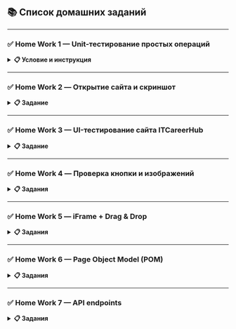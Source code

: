 ## 📚 Список домашних заданий

---

### ✅ Home Work 1 — Unit-тестирование простых операций

<details>
<summary><strong>📋 Условие и инструкция</strong></summary>

**Задание**
Создать файл `simple_math.py` и реализовать в нём следующий класс:

```python
class SimpleMath:
    # Класс с простыми математическими операциями

    def square(self, x):
        # Возвращает квадрат числа
        return x * x

    def cube(self, x):
        # Возвращает куб числа
        return x * x * x
```

**Что нужно сделать**

* Написать **unit-тесты** для класса `SimpleMath`
* Шаги:

  1. Создать файл `test_simple_math.py`
  2. Написать тесты для методов `square()` и `cube()`
  3. Проверить поведение для положительных, отрицательных чисел и нуля

**Ожидаемое поведение**

* `square(2)` → `4`
* `cube(-3)` → `-27`

</details>

---

### ✅ Home Work 2 — Открытие сайта и скриншот

<details>
<summary><strong>📋 Задание</strong></summary>

**Что нужно сделать**

* Открыть браузер Firefox
* Перейти на любой сайт
* Открыть любую другую секцию на этом сайте
* Сделать скриншот этой секции

</details>

---

### ✅ Home Work 3 — UI-тестирование сайта ITCareerHub

<details>
<summary><strong>📋 Задание</strong></summary>

**Сайт для тестирования:**
[https://itcareerhub.de/ru](https://itcareerhub.de/ru)

**Что проверить:**

* Логотип ITCareerHub
* Ссылки:

  * "Программы"
  * "Способы оплаты"
  * "Новости"
  * "О нас"
  * "Отзывы"
* Кнопки переключения языка (ru / de)

**Дополнительно:**

* Кликнуть по иконке телефона
* Убедиться, что отображается текст:
  `"Если вы не дозвонились, заполните форму на сайте. Мы свяжемся с вами"`

</details>

---

### ✅ Home Work 4 — Проверка кнопки и изображений

<details>
<summary><strong>📋 Задания</strong></summary>

#### 🔹 Задание 1: Проверка изменения текста кнопки

**Сайт:**
[http://uitestingplayground.com/textinput](http://uitestingplayground.com/textinput)

**Шаги:**

1. Перейти на сайт
2. Ввести в поле `ITCH`
3. Нажать синюю кнопку
4. Проверить, что текст кнопки изменился на `ITCH`

---

#### 🔹 Задание 2: Проверка загрузки изображений

**Сайт:**
[https://bonigarcia.dev/selenium-webdriver-java/loading-images.html](https://bonigarcia.dev/selenium-webdriver-java/loading-images.html)

**Шаги:**

1. Перейти на сайт
2. Дождаться загрузки всех изображений
3. Получить значение `alt` у **третьего изображения**
4. Убедиться, что `alt` равно `"award"`

</details>

---

### ✅ Home Work 5 — iFrame + Drag & Drop

<details>
<summary><strong>📋 Задания</strong></summary>
🔹 Задание 1: Проверка наличия текста в iframe

Сайт:https://bonigarcia.dev/selenium-webdriver-java/iframes.html

Шаги:

1. Открыть страницу
2. Найти фрейм (iframe), содержащий искомый текст
3. Переключиться в этот iframe
4. Найти элемент с текстом: "semper posuere integer et senectus justo curabitur."
5. Убедиться, что текст отображается на странице

🔹 Задание 2: Drag & Drop — перетаскивание изображения в корзину

Сайт:https://www.globalsqa.com/demo-site/draganddrop/

Шаги:

1. Открыть страницу Drag & Drop Demo
2. Захватить первую фотографию (верхний левый элемент)
3. Перетащить её в область корзины (Trash)

Проверить:

1. В корзине появилась одна фотография
2. В основной области осталось 3 фотографии

Ожидаемый результат:

1. Фотография успешно переместилась в корзину
2. Вне корзины остаются 3 фотографии

</details>

___

### ✅ Home Work 6 — Page Object Model (POM)

<details>
<summary><strong>📋 Задания</strong></summary>
🔹 Напишите автоматизированный тест с использованием Page Object Model (POM), который выполняет следующие шаги:

1. Откройте сайт магазина: https://www.saucedemo.com/. 
2. Авторизуйтесь как пользователь standard_user. 
3. Добавьте в корзину товары:
   - Sauce Labs Backpack 
   - Sauce Labs Bolt T-Shirt 
   - Sauce Labs Onesie
4. Перейдите в корзину. 
5. Нажмите Checkout. 
6. Заполните форму своими данными:
   - Имя 
   - Фамилия 
   - Почтовый индекс
7. Прочтите со страницы итоговую стоимость (Total). 
8. Закройте браузер. 
9. Проверьте, что итоговая сумма равна $58.29.

### Требования:

- Использовать Page Object Model для организации кода. 
- Вынести все локаторы и методы работы со страницами в отдельные классы (Page Object). 
- Тест должен быть независимым и запускаться без предварительной подготовки данных

</details>

___

### ✅ Home Work 7 — API endpoints

<details>
<summary><strong>📋 Задания</strong></summary>
🔹 Разработать автоматические тесты, которые проверяют корректность работы API для управления сотрудниками.  

🔹 Создайте класс EmployeeApi для создания вспомогательных методов. API Методы

1. Создание нового работника
Метод: POST  
URL: http://5.101.50.27:8000/employee/create  
Описание: Создаёт нового сотрудника, принимает данные в JSON.

2. Получение информации о работнике
Метод: GET  
URL: http://5.101.50.27:8000/employee/info  
Описание: Получает данные о сотруднике по его ID.

3. Изменение данных о работнике
Метод: PATCH  
URL: http://5.101.50.27:8000/employee/change  
Описание: Позволяет изменить информацию о сотруднике по его ID.


#### ⚙️ Структура проекта
```text
HW_7_employee/
│
├── api/
│   └── employee_api.py         # Основной класс для запросов к API
│
├── test_data/
│   └── employee_data.py        # Тестовые данные (сотрудники, компании, логин)
│
├── tests/
│   └── tests_employee.py       # Автотесты с использованием pytest

```

#### 🧪 Запуск тестов
В корне проекта (где pytest.ini, если есть):

```bash
pytest tests/tests_employee.py -s
```
#### 📌 Swagger-документация API
Ознакомиться с API можно по ссылке:
📎 Swagger UI — http://5.101.50.27:8000/docs#/

#### ✅ Покрытие тестами

test_employee_create	✅ Пройден Создание нового сотрудника  
test_get_employee_info	✅ Пройден	Получение данных по ID  
test_update_employee	✅ Пройден	Обновление данных (через токен)

</details>